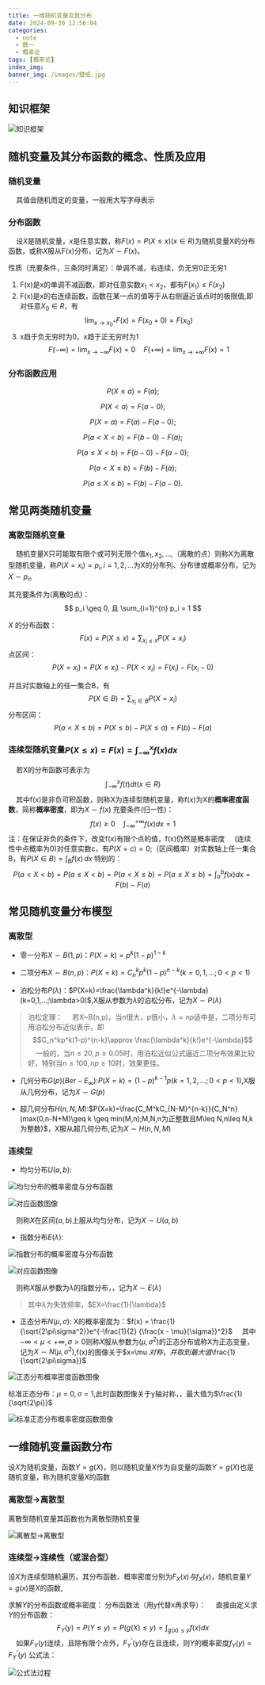 ```yaml
---
title: 一维随机变量及其分布
date: 2024-09-30 12:56:04
categories:
  - note
  - 数一
  - 概率论
tags: [概率论]
index_img:
banner_img: /images/壁纸.jpg
---
```


## 知识框架

![知识框架](../images/一维随机变量及其分布/知识结构.png)

## 随机变量及其分布函数的概念、性质及应用

### 随机变量

&nbsp;&nbsp;&nbsp;&nbsp;其值会随机而定的变量，一般用大写字母表示

### 分布函数

&nbsp;&nbsp;&nbsp;&nbsp;设$X$是随机变量，$x$是任意实数，称$F(x)=P(X\leq x)(x\in R)$为随机变量X的分布函数，或称$X$服从F(x)分布，记为$X\sim F(x)$。

性质（充要条件，三条同时满足）：单调不减，右连续，负无穷0正无穷1

1. F(x)是x的单调不减函数，即对任意实数$x_1<x_2$，都有$F(x_1)\leq F(x_2)$
2. F(x)是x的右连续函数，函数在某一点的值等于从右侧逼近该点时的极限值,即对任意$X_0\in R$，有
   $$\lim_{x \to x_{0}^{+}} F(x) = F(x_0+0)=F(x_0)$$
3. x趋于负无穷时为0，x趋于正无穷时为1
   $$F(-\infty) = \lim_{x \to -\infty} F(x) = 0 \quad F(+\infty) = \lim_{x \to +\infty} F(x) = 1$$

### 分布函数应用

$$P(X \leq a) = F(a);$$

$$P(X < a) = F(a - 0);$$

$$P(X = a) = F(a) - F(a - 0);$$

$$P(a < X < b) = F(b - 0) - F(a);$$

$$P(a \leq X < b) = F(b - 0) - F(a - 0);$$

$$P(a < X \leq b) = F(b) - F(a);$$

$$P(a \leq X \leq b) = F(b) - F(a - 0).$$

## 常见两类随机变量

### 离散型随机变量

&nbsp;&nbsp;&nbsp;&nbsp;随机变量X只可能取有限个或可列无限个值$x_1,x_2,...,$（离散的点）则称X为离散型随机变量，称$P(X=x_i)=p_i,i=1,2,...$为X的分布列、分布律或概率分布，记为$X\sim p_i$。

其充要条件为(离散的点)：
$$
p_i \geq 0, 且 \sum_{i=1}^{n} p_i = 1
$$

$X$ 的分布函数：
$$
F(x) = P(X \leq x) = \sum_{x_i \leq x} P(X = x_i)
$$
点区间：
$$
P(X = x_i) = P(X \leq x_i) - P(X < x_i) = F(x_i) - F(x_i - 0)
$$

并且对实数轴上的任一集合B，有
$$P(X\in B)=\sum_{x_i \in B}P(X=x_i)$$
分布区间：
$$P(a<X\leq b)=P(X\leq b)-P(X\leq a)=F(b)-F(a)$$

### 连续型随机变量$P(X\leq x)=F(x)=\int_{-\infty}^xf(x)dx$

&nbsp;&nbsp;&nbsp;&nbsp;若X的分布函数可表示为
$$\int_{-\infty}^{x}f(t)dt(x\in R)$$
&nbsp;&nbsp;&nbsp;&nbsp;其中f(x)是非负可积函数，则称X为连续型随机变量，称f(x)为X的**概率密度函数**，简称**概率密度**，即为$X\sim f(x)$
充要条件(归一性)：
$$f(x)\geq 0\quad\int_{-\infty}^{+\infty}f(x)dx=1$$
注：在保证非负的条件下，改变f(x)有限个点的值，f(x)仍然是概率密度
&nbsp;&nbsp;&nbsp;&nbsp;(连续性中点概率为0)对任意实数c，有$P(X=c)=0$;（区间概率）对实数轴上任一集合B，有$P(X\in B)=\int_{B}f(x) \,dx$
特别的：
$$P(a<X<b)=P(a\leq X <b)=P(a<X\leq b)=P(a\leq X\leq b)=\int_{a}^bf(x)dx=F(b)-F(a)$$

## 常见随机变量分布模型

### 离散型

- 零一分布$X\sim B(1,p)$：$P(X=k)=p^k(1-p)^{1-k}$

- 二项分布$X\sim B(n,p)$：$P(X=k)=C_n^kp^k(1-p)^{n-k}(k=0,1,...;0<p<1)$

- 泊松分布$P(\lambda)$：$P(X=k)=\frac{\lambda^k}{k!}e^{-\lambda}(k=0,1,...;\lambda>0)$,X服从参数为$\lambda$的泊松分布，记为$X\sim P(\lambda)$
> 泊松定理：
> &nbsp;&nbsp;&nbsp;&nbsp;若X~B(n,p)，当n很大，p很小，$\lambda=np$适中是，二项分布可用泊松分布近似表示，即
> $$C_n^kp^k(1-p)^{n-k}\approx \frac{\lambda^k}{k!}e^{-\lambda}$$
> &nbsp;&nbsp;&nbsp;&nbsp;一般的，当$n\leq 20,p\geq 0.05$时，用泊松近似公式逼近二项分布效果比较好，特别当$n\leq 100,np\geq 10$时，效果更佳。

- 几何分布$G(p)(Ber-E_{\infty})$:$P(X=k)=(1-p)^{k-1}p(k=1,2,...;0<p<1)$,X服从几何分布，记为$X\sim G(p)$

- 超几何分布$H(n,N,M)$:$P(X=k)=\frac{C_M^kC_{N-M}^{n-k}}{C_N^n}(max(0,n-N+M)\geq k \geq min(M,n);M,N,n为正整数且M\leq N,n\leq N,k为整数)$，X服从超几何分布,记为$X\sim H(n,N,M)$

### 连续型

- 均匀分布$U(a,b)$:

![均匀分布的概率密度与分布函数](../images/一维随机变量及其分布/均匀分布概率密度.png)

![对应函数图像](../images/一维随机变量及其分布/均匀分布对应函数图像.png)

&nbsp;&nbsp;&nbsp;&nbsp;则称$X$在区间$(a,b)$上服从均匀分布，记为$X\sim U(a,b)$

- 指数分布$E(\lambda)$:

![指数分布的概率密度与分布函数](../images/一维随机变量及其分布/指数分布的概率密度与分布函数.png)

![对应函数图像](../images/一维随机变量及其分布/指数分布对应函数图像.png)

&nbsp;&nbsp;&nbsp;&nbsp;则称$X$服从参数为$\lambda$的指数分布，，记为$X\sim E(\lambda)$

> 其中$\lambda$为失效频率，$EX=\frac{1}{\lambda}$

- 正态分布$N(\mu,\sigma)$:
   X的概率密度为：$f(x) = \frac{1}{\sqrt{2\pi\sigma^2}}e^{-\frac{1}{2} {\frac{x - \mu}{\sigma}}^2}$
   &nbsp;&nbsp;&nbsp;&nbsp;其中$-\infty<\mu<+\infty,\sigma >0$则称$X$服从参数为$(\mu ,\sigma ^2)$的正态分布或称X为正态变量，记为$X\sim N(\mu ,\sigma ^2)$,f(x)的图像关于$x=\mu $对称，并取到最大值$\frac{1}{\sqrt{2\pi\sigma}}$

![正态分布概率密度函数图像](../images/一维随机变量及其分布/正态分布概率密度函数图像.png)

   标准正态分布：$\mu =0,\sigma =1$,此时函数图像关于y轴对称，，最大值为$\frac{1}{\sqrt{2\pi}}$

![标准正态分布概率密度函数图像](../images/一维随机变量及其分布/标准正态分布概率密度函数图像.png)

## 一维随机变量函数分布

设$X$为随机变量，函数$Y=g(X)$，则以随机变量$X$作为自变量的函数$Y=g(X)$也是随机变量，称为随机变量$X$的函数

### 离散型->离散型

离散型随机变量其函数也为离散型随机变量

![离散型->离散型](../images/一维随机变量及其分布/离散型_离散型.png)

### 连续型->连续性（或混合型）

设$X$为连续型随机遍历，其分布函数、概率密度分别为$F_X(x)与f_X(x)$，随机变量$Y=g(x)$是$X$的函数,

求解$Y$的分布函数或概率密度：
分布函数法（用y代替x再求导）：
&nbsp;&nbsp;&nbsp;&nbsp;直接由定义求$Y$的分布函数：
$$F_Y(y)=P(Y\leq y)=P(g(X)\leq y)=\int_{g(x)\leq y}f(x)dx$$
&nbsp;&nbsp;&nbsp;&nbsp;如果$F_Y(y)$连续，且除有限个点外，$F_Y^{’}(y)$存在且连续，则$Y$的概率密度$f_Y(y)=F_Y^{’}(y)$
公式法：

![公式法过程](../images/一维随机变量及其分布/公式法过程.png)
